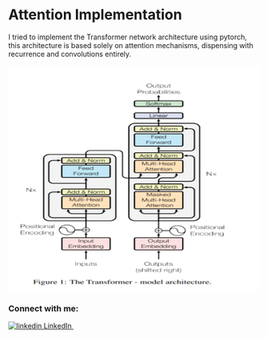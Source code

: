 # Attention Implementation

I tried to implement the Transformer network architecture using pytorch, this architecture is based solely on attention mechanisms, dispensing with recurrence and convolutions entirely.

<p align="center"><img src="Images/Transformer.PNG" width=676 height=450> </p>

### Connect with me:

<p>
  <a href="https://www.linkedin.com/in/taha-tamir-351272145/" rel="nofollow noreferrer">
    <img src="https://i.stack.imgur.com/gVE0j.png" alt="linkedin"> LinkedIn
  </a> &nbsp;
 </p